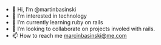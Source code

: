 - 👋 Hi, I’m @martinbasinski
- 👀 I’m interested in technology
- 🌱 I’m currently learning ruby on rails 
- 💞️ I’m looking to collaborate on projects involed with rails.
- 📫 How to reach me marcinbasinski@me.com

<!---
martinbasinski/martinbasinski is a ✨ special ✨ repository because its `README.md` (this file) appears on your GitHub profile.
You can click the Preview link to take a look at your changes.
--->
